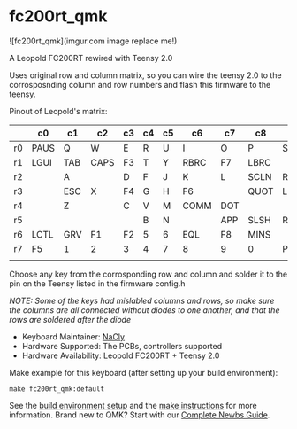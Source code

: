 # fc200rt_qmk

![fc200rt_qmk](imgur.com image replace me!)

A Leopold FC200RT rewired with Teensy 2.0

Uses original row and column matrix, so you can wire the teensy 2.0 to the corrosposnding column and row numbers and flash this firmware to the teensy.

Pinout of Leopold's matrix:

|    | c0   | c1  | c2   | c3 | c4 | c5 | c6   | c7  | c8   | c9   | c10  | c11  | c12  | c13  | c14  | c15  |
|----|------|-----|------|----|----|----|------|-----|------|------|------|------|------|------|------|------|
| r0 | PAUS | Q   | W    | E  | R  | U  | I    | O   | P    | SLCK |      |      |      |      |      |      |
| r1 | LGUI | TAB | CAPS | F3 | T  | Y  | RBRC | F7  | LBRC |      | BSPC |      |      |      |      | LSFT |
| r2 |      | A   |      | D  | F  | J  | K    | L   | SCLN | RGUI | BSLS |      |      |      |      | RSFT |
| r3 |      | ESC | X    | F4 | G  | H  | F6   |     | QUOT | LALT | F11  | SPC  |      |      | UP   |      |
| r4 |      | Z   |      | C  | V  | M  | COMM | DOT |      |      | ENT  |      |      |      |      |      |
| r5 |      |     |      |    | B  | N  |      | APP | SLSH | RALT | F12  | DOWN | RGHT |      | LEFT |      |
| r6 | LCTL | GRV | F1   | F2 | 5  | 6  | EQL  | F8  | MINS |      | F9   | DEL  | INS  | PGUP | HOME |      |
| r7 | F5   | 1   | 2    | 3  | 4  | 7  | 8    | 9   | 0    | PSCR | F10  |      |      | PGDN | END  |      |
|    |      |     |      |    |    |    |      |     |      |      |      |      |      |      |      |      |

Choose any key from the corrosponding row and column and solder it to the pin on the Teensy listed in the firmware config.h

_NOTE: Some of the keys had mislabled columns and rows, so make sure the columns are all connected without diodes to one another, and that the rows are soldered after the diode_

* Keyboard Maintainer: [NaCly](https://github.com/Na-Cly)
* Hardware Supported: The PCBs, controllers supported
* Hardware Availability: Leopold FC200RT + Teensy 2.0

Make example for this keyboard (after setting up your build environment):

    make fc200rt_qmk:default

See the [build environment setup](https://docs.qmk.fm/#/getting_started_build_tools) and the [make instructions](https://docs.qmk.fm/#/getting_started_make_guide) for more information. Brand new to QMK? Start with our [Complete Newbs Guide](https://docs.qmk.fm/#/newbs).

